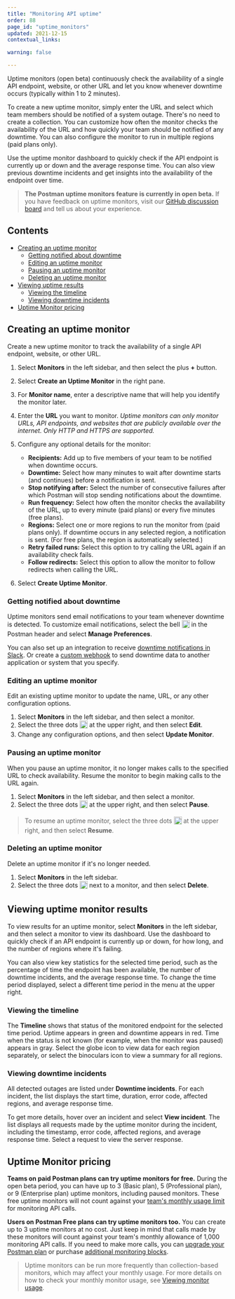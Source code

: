 ```yaml
---
title: "Monitoring API uptime"
order: 88
page_id: "uptime_monitors"
updated: 2021-12-15
contextual_links:

warning: false

---
```


Uptime monitors (open beta) continuously check the availability of a single API endpoint, website, or other URL and let you know whenever downtime occurs (typically within 1 to 2 minutes).

To create a new uptime monitor, simply enter the URL and select which team members should be notified of a system outage. There's no need to create a collection. You can customize how often the monitor checks the availability of the URL and how quickly your team should be notified of any downtime. You can also configure the monitor to run in multiple regions (paid plans only).

Use the uptime monitor dashboard to quickly check if the API endpoint is currently up or down and the average response time. You can also view previous downtime incidents and get insights into the availability of the endpoint over time.

> **The Postman uptime monitors feature is currently in open beta.** If you have feedback on uptime monitors, visit our [GitHub discussion board](https://github.com/postmanlabs/uptime-monitors/discussions) and tell us about your experience.

## Contents

* [Creating an uptime monitor](#creating-an-uptime-monitor)
    * [Getting notified about downtime](#getting-notified-about-downtime)
    * [Editing an uptime monitor](#editing-an-uptime-monitor)
    * [Pausing an uptime monitor](#pausing-an-uptime-monitor)
    * [Deleting an uptime monitor](#deleting-an-uptime-monitor)
* [Viewing uptime results](#viewing-uptime-monitor-results)
    * [Viewing the timeline](#viewing-the-timeline)
    * [Viewing downtime incidents](#viewing-downtime-incidents)
* [Uptime Monitor pricing](#uptime-monitor-pricing)

## Creating an uptime monitor

Create a new uptime monitor to track the availability of a single API endpoint, website, or other URL.

1. Select **Monitors** in the left sidebar, and then select the plus **+** button.
1. Select **Create an Uptime Monitor** in the right pane.
1. For **Monitor name**, enter a descriptive name that will help you identify the monitor later.
1. Enter the **URL** you want to monitor. *Uptime monitors can only monitor URLs, API endpoints, and websites that are publicly available over the internet. Only HTTP and HTTPS are supported.*
1. Configure any optional details for the monitor:

    * **Recipients:** Add up to five members of your team to be notified when downtime occurs.
    * **Downtime:** Select how many minutes to wait after downtime starts (and continues) before a notification is sent.
    * **Stop notifying after:** Select the number of consecutive failures after which Postman will stop sending notifications about the downtime.
    * **Run frequency:** Select how often the monitor checks the availability of the URL, up to every minute (paid plans) or every five minutes (free plans).
    * **Regions:** Select one or more regions to run the monitor from (paid plans only). If downtime occurs in any selected region, a notification is sent. (For free plans, the region is automatically selected.)
    * **Retry failed runs:** Select this option to try calling the URL again if an availability check fails.
    * **Follow redirects:** Select this option to allow the monitor to follow redirects when calling the URL.

1. Select **Create Uptime Monitor**.

### Getting notified about downtime

Uptime monitors send email notifications to your team whenever downtime is detected. To customize email notifications, select the bell <img alt="Bell icon" src="https://assets.postman.com/postman-docs/icon-notification-bell-v9.jpg" width="18px" style="vertical-align:middle;margin-bottom:5px"> in the Postman header and select **Manage Preferences**.

You can also set up an integration to receive [downtime notifications in Slack](/docs/integrations/available-integrations/slack/). Or create a [custom webhook](/docs/integrations/webhooks/) to send downtime data to another application or system that you specify.

### Editing an uptime monitor

Edit an existing uptime monitor to update the name, URL, or any other configuration options.

1. Select **Monitors** in the left sidebar, and then select a monitor.
1. Select the three dots <img alt="Three dots icon" src="https://assets.postman.com/postman-docs/icon-three-dots-v9.jpg" width="18px" style="vertical-align:middle;margin-bottom:5px"> at the upper right, and then select **Edit**.
1. Change any configuration options, and then select **Update Monitor**.

### Pausing an uptime monitor

When you pause an uptime monitor, it no longer makes calls to the specified URL to check availability. Resume the monitor to begin making calls to the URL again.

1. Select **Monitors** in the left sidebar, and then select a monitor.
1. Select the three dots <img alt="Three dots icon" src="https://assets.postman.com/postman-docs/icon-three-dots-v9.jpg" width="18px" style="vertical-align:middle;margin-bottom:5px"> at the upper right, and then select **Pause**.

> To resume an uptime monitor, select the three dots <img alt="Three dots icon" src="https://assets.postman.com/postman-docs/icon-three-dots-v9.jpg" width="18px" style="vertical-align:middle;margin-bottom:5px"> at the upper right, and then select **Resume**.

### Deleting an uptime monitor

Delete an uptime monitor if it's no longer needed.

1. Select **Monitors** in the left sidebar.
1. Select the three dots <img alt="Three dots icon" src="https://assets.postman.com/postman-docs/icon-three-dots-v9.jpg" width="18px" style="vertical-align:middle;margin-bottom:5px"> next to a monitor, and then select **Delete**.

## Viewing uptime monitor results

To view results for an uptime monitor, select **Monitors** in the left sidebar, and then select a monitor to view its dashboard. Use the dashboard to quickly check if an API endpoint is currently up or down, for how long, and the number of regions where it's failing.

You can also view key statistics for the selected time period, such as the percentage of time the endpoint has been available, the number of downtime incidents, and the average response time. To change the time period displayed, select a different time period in the menu at the upper right.

### Viewing the timeline

The **Timeline** shows that status of the monitored endpoint for the selected time period. Uptime appears in green and downtime appears in red. Time when the status is not known (for example, when the monitor was paused) appears in gray. Select the globe icon to view data for each region separately, or select the binoculars icon to view a summary for all regions.

### Viewing downtime incidents

All detected outages are listed under **Downtime incidents**. For each incident, the list displays the start time, duration, error code, affected regions, and average response time.

To get more details, hover over an incident and select **View incident**. The list displays all requests made by the uptime monitor during the incident, including the timestamp, error code, affected regions, and average response time. Select a request to view the server response.

## Uptime Monitor pricing

**Teams on paid Postman plans can try uptime monitors for free.** During the open beta period, you can have up to 3 (Basic plan), 5 (Professional plan), or 9 (Enterprise plan) uptime monitors, including paused monitors. These free uptime monitors will not count against your [team's monthly usage limit](https://www.postman.com/pricing/) for monitoring API calls.

**Users on Postman Free plans can try uptime monitors too.** You can create up to 3 uptime monitors at no cost. Just keep in mind that calls made by these monitors will count against your team's monthly allowance of 1,000 monitoring API calls. If you need to make more calls, you can [upgrade your Postman plan](https://go.postman.co/purchase) or purchase [additional monitoring blocks](/docs/monitoring-your-api/monitor-usage/#purchasing-monitoring-blocks).

> Uptime monitors can be run more frequently than collection-based monitors, which may affect your monthly usage. For more details on how to check your monthly monitor usage, see [Viewing monitor usage](/docs/monitoring-your-api/monitor-usage/).
